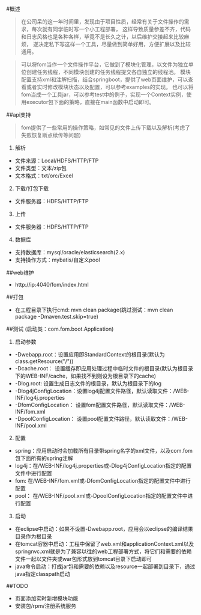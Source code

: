#概述
> 在公司呆的这一年时间里，发现由于项目性质，经常有关于文件操作的需求，每次就有同学临时写一个小工程部署，
> 这样导致质量参差不齐，代码和日志风格也是各种各样，毕竟不是长久之计，以后维护交接起来比较麻烦，
> 遂决定私下写这样一个工具，尽量做到简单好用，方便扩展以及比较通用。

> 可以将fom当作一个文件操作平台，它做到了模块化管理，以文件为独立单位创建任务线程，不同模块创建的任务线程提交各自独立的线程池。
> 模块配置支持xml和注解扫描，结合springboot，提供了web页面维护，可以查看或者实时修改模块状态以及配置，可以参考examples的实现。
> 也可以将fom当成一个工具jar，可以参考test中的例子，实现一个Context实例，使用executor包下面的策略，直接在main函数中启动即可。

##api支持
> fom提供了一些常用的操作策略，如常见的文件上传下载以及解析(考虑了失败恢复断点续传等问题)
1. 解析
* 文件来源：Local/HDFS/HTTP/FTP
* 文件类型：文本/zip包
* 文本格式：txt/orc/Excel
2. 下载/打包下载
* 文件服务器：HDFS/HTTP/FTP
3. 上传
* 文件服务器：HDFS/HTTP/FTP
4. 数据库
* 支持数据库：mysql/oracle/elasticsearch(2.x)
* 支持操作方式：mybatis/自定义pool

##web维护
* http://ip:4040/fom/index.html

##打包
* 在工程目录下执行cmd: mvn clean package(跳过测试：mvn clean package -Dmaven.test.skip=true)

##测试 (启动类：com.fom.boot.Application)
1. 启动参数
* -Dwebapp.root：设置应用即StandardContext的根目录(默认为class.getResource("/"))
* -Dcache.root：  设置缓存即应用处理过程中临时文件的根目录(默认为根目录下的WEB-INF/cache，如果找不到则设为根目录下的cache)
* -Dlog.root:    设置生成日志文件的根目录，默认为根目录下的log
* -Dlog4jConfigLocation：设置log4j配置文件路径，默认读取文件：/WEB-INF/log4j.properties
* -DfomConfigLocation：    设置fom配置文件路径，默认读取文件：/WEB-INF/fom.xml
* -DpoolConfigLocation：  设置pool配置文件路径，默认读取文件：/WEB-INF/pool.xml
2. 配置
* spring：应用启动时会加载所有目录带spring名字的xml文件，以及com.fom包下面所有的spring注解
* log4j：在/WEB-INF/log4j.properties或-Dlog4jConfigLocation指定的配置文件中进行配置
* fom:   在/WEB-INF/fom.xml或-DfomConfigLocation指定的配置文件中进行配置
* pool：  在/WEB-INF/pool.xml或-DpoolConfigLocation指定的配置文件中进行配置
3. 启动
* 在eclipse中启动：如果不设置-Dwebapp.root，应用会以eclipse的编译结果目录作为根目录
* 在tomcat容器中启动：工程中保留了web.xml和applicationContext.xml以及springnvc.xml就是为了兼容以往的web工程部署方式，将它们和需要的依赖文件一起以文件夹或war包形式放到tomcat目录下启动即可
* java命令启动：打成jar包和需要的依赖以及resource一起部署到目录下，通过java指定classpath启动

##TODO
* 页面添加实时新增模块功能
* 安装包/rpm/注册系统服务


